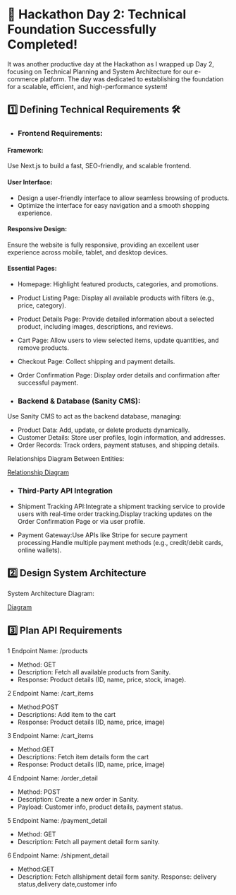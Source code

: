 # 🚀 Hackathon Day 2: Technical Foundation Successfully Completed!

It was another productive day at the Hackathon as I wrapped up Day 2, focusing on Technical Planning and System Architecture for our e-commerce platform. The day was dedicated to establishing the foundation for a scalable, efficient, and high-performance system!

## 1️⃣ Defining Technical Requirements 🛠️
- ### Frontend Requirements:
 #### Framework:
   Use Next.js to build a fast, SEO-friendly, and scalable frontend.

#### User Interface:
- Design a user-friendly interface to allow seamless browsing of products.
- Optimize the interface for easy navigation and a smooth shopping experience.
#### Responsive Design:
Ensure the website is fully responsive, providing an excellent user experience across mobile, tablet, and desktop devices.

#### Essential Pages:
 - Homepage: Highlight featured products, categories, and promotions.
- Product Listing Page: Display all available products with filters (e.g., price, category).
- Product Details Page: Provide detailed information about a selected product, including images, descriptions, and reviews.
- Cart Page: Allow users to view selected items, update quantities, and remove products.
- Checkout Page: Collect shipping and payment details.
- Order Confirmation Page: Display order details and confirmation after successful payment.

- ### Backend & Database (Sanity CMS):

Use Sanity CMS to act as the backend database, managing:
- Product Data: Add, update, or delete products dynamically.
- Customer Details: Store user profiles, login information, and addresses.
- Order Records: Track orders, payment statuses, and shipping details.


 Relationships Diagram Between Entities:

[Relationship Diagram](https://app.eraser.io/workspace/1hbFgpQdVBOi5E720VVw)

- ### Third-Party API Integration
- Shipment Tracking API:Integrate a shipment tracking service to provide users with real-time order tracking.Display tracking updates on the Order Confirmation Page or via user profile.

- Payment Gateway:Use APIs like Stripe for secure payment processing.Handle multiple payment methods (e.g., credit/debit cards, online wallets).

## 2️⃣ Design System Architecture

System Architecture Diagram:

[Diagram](https://app.eraser.io/workspace/1hbFgpQdVBOi5E720VVw)

 ## 3️⃣ Plan API Requirements 

 1  Endpoint Name: /products
  - Method: GET
 - Description: Fetch all available products from Sanity.
 - Response: Product details (ID, name, price, stock, image).

2 Endpoint Name: /cart_items
-  Method:POST
- Descriptions: Add item to the cart
- Response: Product details (ID, name, price, image)

3 Endpoint Name: /cart_items
-  Method:GET
- Descriptions: Fetch item details form the cart
- Response: Product details (ID, name, price, image)

4 Endpoint Name: /order_detail
-  Method: POST
-  Description: Create a new order in Sanity.
-  Payload: Customer info, product details, payment status. 

5 Endpoint Name: /payment_detail
- Method: GET
- Description: Fetch all payment detail form sanity.

6 Endpoint  Name: /shipment_detail
- Method:GET
- Description: Fetch allshipment detail  form sanity.
 Response: delivery status,delivery date,customer info